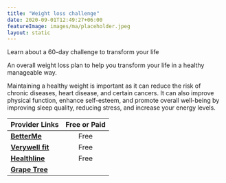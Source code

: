 ```yaml
---
title: "Weight loss challenge"
date: 2020-09-01T12:49:27+06:00
featureImage: images/ma/placeholder.jpeg
layout: static
---
```


Learn about a 60-day challenge to transform your life

An overall weight loss plan to help you transform your life in a healthy manageable way.

Maintaining a healthy weight is important as it can reduce the risk of chronic diseases, heart disease, and certain cancers. It can also improve physical function, enhance self-esteem, and promote overall well-being by improving sleep quality, reducing stress, and increase your energy levels.

| Provider Links      | Free or Paid  |  
| :-----------          | :--------------:      |  
| [**BetterMe**](https://betterme.world/articles/60-day-weight-loss-challenge/) | Free | 
| [**Verywell fit**](https://www.verywellfit.com/benefits-of-losing-weight-3495571) | Free | 
| [**Healthline**](https://www.healthline.com/health/exercise-and-weight-loss) | Free | 
| [**Grape Tree**](https://www.grapetree.co.uk/) |  | 
  

<br/><br/>






